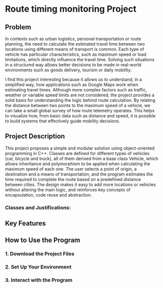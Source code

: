 # Route timing monitoring Project

## Problem
In contexts such as urban logistics, personal transportation or route planning, the need to calculate the estimated travel time between two locations using different means of transport is common. Each type of vehicle has particular characteristics, such as maximum speed or load limitations, which directly influence the travel time. Solving such situations in a structured way allows better decisions to be made in real-world environments such as goods delivery, tourism or daily mobility.

I find this project interesting because it allows us to understand, in a simplified way, how applications such as Google Maps work when estimating travel times. Although more complex factors such as traffic, weather or variable speed limits are not considered, the project provides a solid basis for understanding the logic behind route calculation. By relating the distance between two points to the maximum speed of a vehicle, we can take a small global survey of how route telemetry operates. This helps to visualize how, from basic data such as distance and speed, it is possible to build systems that effectively guide mobility decisions.


## Project Description
This project proposes a simple and modular solution using object-oriented programming in C++. Classes are defined for different types of vehicles (car, bicycle and truck), all of them derived from a base class Vehicle, which allows inheritance and polymorphism to be applied when calculating the maximum speed of each one. The user selects a point of origin, a destination and a means of transportation, and the program estimates the time required to complete the route based on a predefined distance between cities. The design makes it easy to add more locations or vehicles without altering the main logic, and reinforces key concepts of encapsulation, code reuse and abstraction.

### Classes and Justifications:


## Key Features


## How to Use the Program

### 1. Download the Project Files

### 2. Set Up Your Environment

### 3. Interact with the Program


